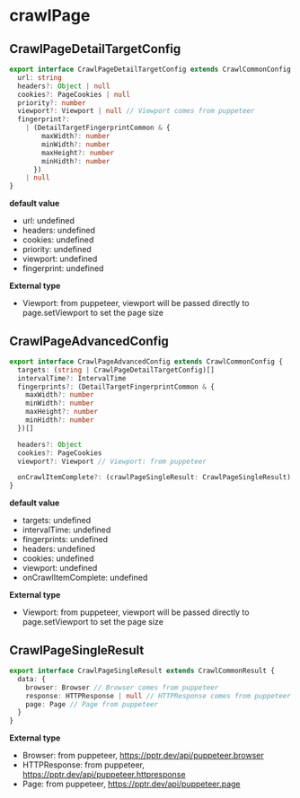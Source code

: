 # crawlPage

## CrawlPageDetailTargetConfig

```ts
export interface CrawlPageDetailTargetConfig extends CrawlCommonConfig {
  url: string
  headers?: Object | null
  cookies?: PageCookies | null
  priority?: number
  viewport?: Viewport | null // Viewport comes from puppeteer
  fingerprint?:
    | (DetailTargetFingerprintCommon & {
        maxWidth?: number
        minWidth?: number
        maxHeight?: number
        minHidth?: number
      })
    | null
}
```

**default value**

- url: undefined
- headers: undefined
- cookies: undefined
- priority: undefined
- viewport: undefined
- fingerprint: undefined

**External type**

- Viewport: from puppeteer, viewport will be passed directly to page.setViewport to set the page size

## CrawlPageAdvancedConfig

```ts
export interface CrawlPageAdvancedConfig extends CrawlCommonConfig {
  targets: (string | CrawlPageDetailTargetConfig)[]
  intervalTime?: IntervalTime
  fingerprints?: (DetailTargetFingerprintCommon & {
    maxWidth?: number
    minWidth?: number
    maxHeight?: number
    minHidth?: number
  })[]

  headers?: Object
  cookies?: PageCookies
  viewport?: Viewport // Viewport: from puppeteer

  onCrawlItemComplete?: (crawlPageSingleResult: CrawlPageSingleResult) => void
}
```

**default value**

- targets: undefined
- intervalTime: undefined
- fingerprints: undefined
- headers: undefined
- cookies: undefined
- viewport: undefined
- onCrawlItemComplete: undefined

**External type**

- Viewport: from puppeteer, viewport will be passed directly to page.setViewport to set the page size

## CrawlPageSingleResult

```ts
export interface CrawlPageSingleResult extends CrawlCommonResult {
  data: {
    browser: Browser // Browser comes from puppeteer
    response: HTTPResponse | null // HTTPResponse comes from puppeteer
    page: Page // Page from puppeteer
  }
}
```

**External type**

- Browser: from puppeteer, https://pptr.dev/api/puppeteer.browser
- HTTPResponse: from puppeteer, https://pptr.dev/api/puppeteer.httpresponse
- Page: from puppeteer, https://pptr.dev/api/puppeteer.page
